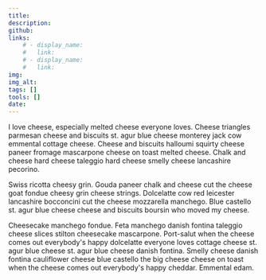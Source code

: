 ```yaml
---
title:
description:
github:
links:
    # - display_name: 
    #   link: 
    # - display_name:
    #   link:
img: 
img_alt: 
tags: []
tools: []
date: 
---
```


I love cheese, especially melted cheese everyone loves. Cheese triangles parmesan cheese and biscuits st. agur blue cheese monterey jack cow emmental cottage cheese. Cheese and biscuits halloumi squirty cheese paneer fromage mascarpone cheese on toast melted cheese. Chalk and cheese hard cheese taleggio hard cheese smelly cheese lancashire pecorino.

Swiss ricotta cheesy grin. Gouda paneer chalk and cheese cut the cheese goat fondue cheesy grin cheese strings. Dolcelatte cow red leicester lancashire bocconcini cut the cheese mozzarella manchego. Blue castello st. agur blue cheese cheese and biscuits boursin who moved my cheese.

Cheesecake manchego fondue. Feta manchego danish fontina taleggio cheese slices stilton cheesecake mascarpone. Port-salut when the cheese comes out everybody's happy dolcelatte everyone loves cottage cheese st. agur blue cheese st. agur blue cheese danish fontina. Smelly cheese danish fontina cauliflower cheese blue castello the big cheese cheese on toast when the cheese comes out everybody's happy cheddar. Emmental edam.